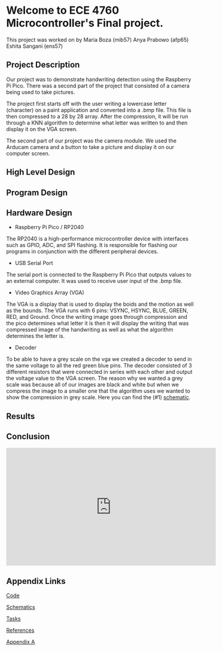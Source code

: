 # Welcome to ECE 4760 Microcontroller's Final project.

This project was worked on by Maria Boza (mib57) Anya Prabowo (afp65) Eshita Sangani (ens57)


## Project Description

Our project was to demonstrate handwriting detection using the Raspberry Pi Pico. There was a second part of the project that consisted of a camera being used to take pictures. 


The project first starts off with the user writing a lowercase letter (character) on a paint application and converted into a .bmp file. This file is then compressed to a 28 by 28 array. After the compression, it will be run through a KNN algorithm to determine what letter was written to and then display it on the VGA screen. 

The second part of our project was the camera module. We used the Arducam camera and a button to take a picture and display it on our computer screen.



## High Level Design


## Program Design


## Hardware Design
* Raspberry Pi Pico / RP2040

The RP2040 is a high-performance microcontroller device with interfaces such as GPIO, ADC, and SPI flashing. It is responsible for flashing our programs in conjunction with the different peripheral devices. 	

* USB Serial Port

The serial port  is connected to the Raspberry Pi Pico that outputs values to an external computer. It was used to receive user input of the .bmp file. 

* Video Graphics Array (VGA)

The VGA is a display that is used to display the boids and the motion as well as the bounds. The VGA runs with 6 pins: VSYNC, HSYNC, BLUE, GREEN, RED, and Ground. Once the writing image goes through compression and the pico determines what letter it is then it will display the writing that was compressed image of the handwriting as well as what the algorithm determines the letter is.

* Decoder

To be able to have a grey scale on the vga we created a decoder to send in the same voltage to all the red green blue pins. The decoder consisted of 3 different resistors that were connected in series with each other and output the voltage value to the VGA screen. The reason why we wanted a grey scale was because all of our images are black and white but when we compress the image to a smaller one that the algorithm uses we wanted to show the compression in grey scale. Here you can find the (#1) [schematic](./schematics.md).


## Results


## Conclusion

<iframe width="560" height="315" src="https://www.youtube.com/embed/teCES6Atgzo" title="YouTube video player" frameborder="0" allow="accelerometer; autoplay; clipboard-write; encrypted-media; gyroscope; picture-in-picture" allowfullscreen></iframe>

## Appendix Links

[Code](./code.md)

[Schematics](./schematics.md)

[Tasks](./tasks.md)

[References](./references.md)

[Appendix A](./appendixA.md)
